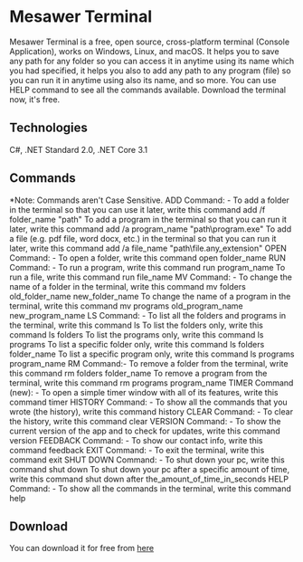 # Mesawer Terminal
Mesawer Terminal is a free, open source, cross-platform terminal (Console Application), works on Windows, Linux, and macOS. It helps you to save any path for any folder so you can access it in anytime using its name which you had specified, it helps you also to add any path to any program (file) so you can run it in anytime using also its name, and so more. You can use HELP command to see all the commands available. Download the terminal now, it's free.

## Technologies
C#, .NET Standard 2.0, .NET Core 3.1

## Commands
*Note: Commands aren't Case Sensitive.​
ADD Command: -
To add a folder in the terminal so that you can use it later, write this command add /f folder_name "path"
To add a program in the terminal so that you can run it later, write this command add /a program_name "path\program.exe"
To add a file (e.g. pdf file, word docx, etc.) in the terminal so that you can run it later, write this command add /a file_name "path\file.any_extension"
OPEN Command: -
To open a folder, write this command open folder_name
RUN Command: -
To run a program, write this command run program_name
To run a file, write this command run file_name
MV Command: -
To change the name of a folder in the terminal, write this command mv folders old_folder_name new_folder_name 
To change the name of a program in the terminal, write this command mv programs old_program_name new_program_name 
LS Command: -
To list all the folders and programs in the terminal, write this command ls
To list the folders only, write this command ls folders
To list the programs only, write this command ls programs
To list a specific folder only, write this command ls folders folder_name
To list a specific program only, write this command ls programs program_name 
RM Command:-
To remove a folder from the terminal, write this command rm folders folder_name
To remove a program from the terminal, write this command rm programs program_name
TIMER Command (new): -
To open a simple timer window with all of its features, write this command timer
HISTORY Command: -
To show all the commands that you wrote (the history), write this command history
CLEAR Command: -
To clear the history, write this command clear
VERSION Command: -
To show the current version of the app and to check for updates, write this command version
FEEDBACK Command: -
To show our contact info, write this command feedback
EXIT Command: -
To exit the terminal, write this command exit
SHUT DOWN Command: -
To shut down your pc, write this command shut down
To shut down your pc after a specific amount of time, write this command shut down after the_amount_of_time_in_seconds
HELP Command: -
To show all the commands in the terminal, write​ this command help

## Download
You can download it for free from [here]("https://mesawer-terminal.weebly.com/download.html)
